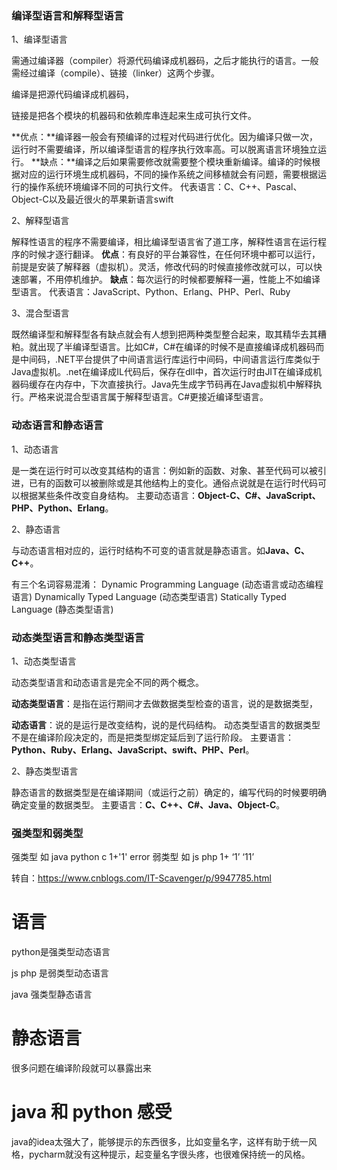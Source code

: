 ### 编译型语言和解释型语言

1、编译型语言

需通过编译器（compiler）将源代码编译成机器码，之后才能执行的语言。一般需经过编译（compile）、链接（linker）这两个步骤。

编译是把源代码编译成机器码，

链接是把各个模块的机器码和依赖库串连起来生成可执行文件。

**优点：**编译器一般会有预编译的过程对代码进行优化。因为编译只做一次，运行时不需要编译，所以编译型语言的程序执行效率高。可以脱离语言环境独立运行。
**缺点：**编译之后如果需要修改就需要整个模块重新编译。编译的时候根据对应的运行环境生成机器码，不同的操作系统之间移植就会有问题，需要根据运行的操作系统环境编译不同的可执行文件。
代表语言：C、C++、Pascal、Object-C以及最近很火的苹果新语言swift

2、解释型语言

解释性语言的程序不需要编译，相比编译型语言省了道工序，解释性语言在运行程序的时候才逐行翻译。
**优点**：有良好的平台兼容性，在任何环境中都可以运行，前提是安装了解释器（虚拟机）。灵活，修改代码的时候直接修改就可以，可以快速部署，不用停机维护。
**缺点**：每次运行的时候都要解释一遍，性能上不如编译型语言。
代表语言：JavaScript、Python、Erlang、PHP、Perl、Ruby

3、混合型语言

既然编译型和解释型各有缺点就会有人想到把两种类型整合起来，取其精华去其糟粕。就出现了半编译型语言。比如C#，C#在编译的时候不是直接编译成机器码而是中间码，.NET平台提供了中间语言运行库运行中间码，中间语言运行库类似于Java虚拟机。.net在编译成IL代码后，保存在dll中，首次运行时由JIT在编译成机器码缓存在内存中，下次直接执行。Java先生成字节码再在Java虚拟机中解释执行。严格来说混合型语言属于解释型语言。C#更接近编译型语言。

### 动态语言和静态语言

1、动态语言

是一类在运行时可以改变其结构的语言：例如新的函数、对象、甚至代码可以被引进，已有的函数可以被删除或是其他结构上的变化。通俗点说就是在运行时代码可以根据某些条件改变自身结构。
主要动态语言：**Object-C、C#、JavaScript、PHP、Python、Erlang**。

2、静态语言

与动态语言相对应的，运行时结构不可变的语言就是静态语言。如**Java、C、C++**。

有三个名词容易混淆：
Dynamic Programming Language (动态语言或动态编程语言)
Dynamically Typed Language (动态类型语言)
Statically Typed Language (静态类型语言)

### 动态类型语言和静态类型语言

1、动态类型语言

动态类型语言和动态语言是完全不同的两个概念。

**动态类型语言**：是指在运行期间才去做数据类型检查的语言，说的是数据类型，

**动态语言**：说的是运行是改变结构，说的是代码结构。
动态类型语言的数据类型不是在编译阶段决定的，而是把类型绑定延后到了运行阶段。
主要语言：**Python、Ruby、Erlang、JavaScript、swift、PHP、Perl**。

2、静态类型语言

静态语言的数据类型是在编译期间（或运行之前）确定的，编写代码的时候要明确确定变量的数据类型。
主要语言：**C、C++、C#、Java、Object-C**。

### 强类型和弱类型

强类型  如 java python c
1+'1'
error
弱类型  如 js php
1+ ‘1’
‘11’

转自：https://www.cnblogs.com/IT-Scavenger/p/9947785.html



# 语言
python是强类型动态语言

js php 是弱类型动态语言

java 强类型静态语言


# 静态语言
很多问题在编译阶段就可以暴露出来


# java 和 python 感受

java的idea太强大了，能够提示的东西很多，比如变量名字，这样有助于统一风格，pycharm就没有这种提示，起变量名字很头疼，也很难保持统一的风格。
